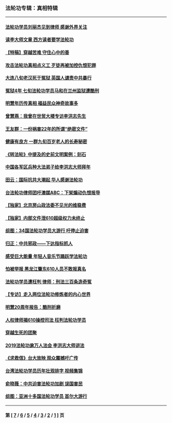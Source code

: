 ### 法轮功专辑：真相特辑
---
#### [法轮功学员刘丽杰见到律师 感谢外界关注](../../pages/nf4389/n13927012.md?04150430) 
#### [读李大师文章 西方读者要学法轮功](../../pages/nf4389/n13925142.md?04150430) 
#### [【特稿】穿越苦难 守住心中的善](../../pages/nf4389/n13784979.md?04150430) 
#### [攻击法轮功真相点义工 歹徒再被加控仇恨犯罪](../../pages/nf4389/n13601019.md?04150430) 
#### [大连八旬老汉死于冤狱 英国人谴责中共暴行](../../pages/nf4389/n13480118.md?04150430) 
#### [冤狱4年 七旬法轮功学员马和在兰州监狱遭酷刑](../../pages/nf4389/n13304688.md?04150430) 
#### [明慧年历传真相 福益民众神奇故事多](../../pages/nf4389/n13294545.md?04150430) 
#### [曾慧燕：我曾在世贸大楼专访李洪志先生](../../pages/nf4389/n12898729.md?04150430) 
#### [王友群：一份祸害22年的所谓“绝密文件”](../../pages/nf4389/n12871750.md?04150430) 
#### [健康有良方 一群九旬百岁老人的长寿秘密](../../pages/nf4389/n12847475.md?04150430) 
#### [《转法轮》中提及的史前文明案例：刻石](../../pages/nf4389/n12758577.md?04150430) 
#### [中国各军区兵种大法弟子给李洪志大师拜年](../../pages/nf4389/n12750047.md?04150430) 
#### [田云：国际抗共大潮起 华人感谢法轮功](../../pages/nf4389/n12357708.md?04150430) 
#### [台法轮功律师团吁澳媒ABC：下架煽动仇恨报导](../../pages/nf4389/n12279917.md?04150430) 
#### [【独家】北京房山政法委不见光的维稳费](../../pages/nf4389/n12031979.md?04150430) 
#### [【独家】内部文件泄610超级权力未终止](../../pages/nf4389/n12023895.md?04150430) 
#### [组图：34国法轮功学员大游行 吁停止迫害](../../pages/nf4389/n11492658.md?04150430) 
#### [归正：中共邪政——下达指标抓人](../../pages/nf4389/n11474770.md?04150430) 
#### [感受巨大能量 年轻人音乐节踊跃学法轮功](../../pages/nf4389/n11441981.md?04150430) 
#### [怕被举报 黑龙江肇东610人员不敢报真名](../../pages/nf4389/n11436499.md?04150430) 
#### [法轮功学员遭枉判 律师：刑法三百条造奇冤](../../pages/nf4389/n11433943.md?04150430) 
#### [【专访】走入两位法轮功修炼者的内心世界](../../pages/nf4389/n11415623.md?04150430) 
#### [明慧20周年报告：酷刑折磨](../../pages/nf4389/n11387954.md?04150430) 
#### [人权律师揭610操控司法 枉判法轮功学员](../../pages/nf4389/n11313370.md?04150430) 
#### [穿越生死的团聚](../../pages/nf4389/n11258922.md?04150430) 
#### [2019法轮功逾万人法会 李洪志大师讲法](../../pages/nf4389/n11265303.md?04150430) 
#### [《求救信》台大放映 观众震撼吁广传](../../pages/nf4389/n10922251.md?04150430) 
#### [台湾法轮功学员历年壮观排字 视频集锦](../../pages/nf4389/n10878789.md?04150430) 
#### [俞晓薇：中共迫害法轮功加剧 误国害民](../../pages/nf4389/n10859260.md?04150430) 
#### [组图：亚洲十多国法轮功学员 首尔大游行](../../pages/nf4389/n10781149.md?04150430) 

---
#### 第 [ [7](./7.md?04150430) / [6](./6.md?04150430) / [5](./5.md?04150430) / [4](./4.md?04150430) / [3](./3.md?04150430) / [2](./2.md?04150430) / [1](./1.md?04150430) ] 页

